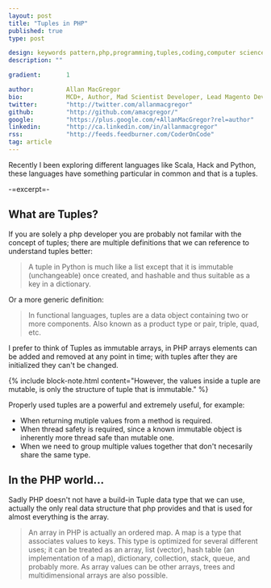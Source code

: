 ```yaml
---
layout: post
title: "Tuples in PHP"
published: true
type: post

design: keywords pattern,php,programming,tuples,coding,computer science
description: ""

gradient: 		1

author: 		Allan MacGregor
bio: 			MCD+, Author, Mad Scientist Developer, Lead Magento Developer @demacmedia.
twitter: 		"http://twitter.com/allanmacgregor"
github: 		"http://github.com/amacgregor/"
google: 		"https://plus.google.com/+AllanMacGregor?rel=author"
linkedin: 		"http://ca.linkedin.com/in/allanmacgregor"
rss: 			"http://feeds.feedburner.com/CoderOnCode"
tag: article
---
```


Recently I been exploring different languages like Scala, Hack and Python, these languages have something particular in common and that is a tuples.

-=excerpt=-


## What are Tuples?

If you are solely a php developer you are probably not familar with the concept of tuples; there are multiple definitions that we can reference to understand tuples better:

> A tuple in Python is much like a list except that it is immutable (unchangeable) once created, and hashable and thus suitable as a key in a dictionary.

Or a more generic definition:

> In functional languages, tuples are a data object containing two or more components. Also known as a product type or pair, triple, quad, etc. 

I prefer to think of Tuples as immutable arrays, in PHP arrays elements can be added and removed at any point in time; with tuples after they are initialized they can't be changed.

{% include block-note.html content="However, the values inside a tuple are mutable, is only the structure of tuple that is immutable." %}

Properly used tuples are a powerful and extremely useful, for example:

- When returning mutiple values from a method is required.
- When thread safety is required, since a known immutable object is inherently more thread safe than mutable one.
- When we need to group multiple values together that don't necesarily share the same type.

## In the PHP world...

Sadly PHP doesn't not have a build-in Tuple data type that we can use, actually the only real data structure that php provides and that is used for almost everything is the array.

>An array in PHP is actually an ordered map. A map is a type that associates values to keys. This type is optimized for several different uses; it can be treated as an array, list (vector), hash table (an implementation of a map), dictionary, collection, stack, queue, and probably more. As array values can be other arrays, trees and multidimensional arrays are also possible.

